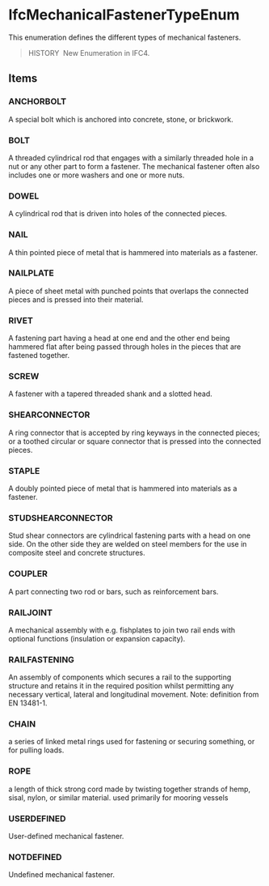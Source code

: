 # IfcMechanicalFastenerTypeEnum

This enumeration defines the different types of mechanical fasteners.

> HISTORY&nbsp; New Enumeration in IFC4.

## Items

### ANCHORBOLT
A special bolt which is anchored into concrete, stone, or brickwork.

### BOLT
A threaded cylindrical rod that engages with a similarly threaded hole in a nut or any other part to form a fastener. The mechanical fastener often also includes one or more washers and one or more nuts.

### DOWEL
A cylindrical rod that is driven into holes of the connected pieces.

### NAIL
A thin pointed piece of metal that is hammered into materials as a fastener.

### NAILPLATE
A piece of sheet metal with punched points that overlaps the connected pieces and is pressed into their material.

### RIVET
A fastening part having a head at one end and the other end being hammered flat after being passed through holes in the pieces that are fastened together.

### SCREW
A fastener with a tapered threaded shank and a slotted head.

### SHEARCONNECTOR
A ring connector that is accepted by ring keyways in the connected pieces; or a toothed circular or square connector that is pressed into the connected pieces.

### STAPLE
A doubly pointed piece of metal that is hammered into materials as a fastener.

### STUDSHEARCONNECTOR
Stud shear connectors are cylindrical fastening parts with a head on one side. On the other side they are welded on steel members for the use in composite steel and concrete structures.

### COUPLER
A part connecting two rod or bars, such as reinforcement bars.

### RAILJOINT
A mechanical assembly with e.g. fishplates to join two rail ends with optional functions (insulation or expansion capacity).

### RAILFASTENING
An assembly of components which secures a rail to the supporting structure and retains it in the required position whilst permitting any necessary vertical, lateral and longitudinal movement.
Note: definition from EN 13481-1.

### CHAIN
a series of linked metal rings used for fastening or securing something, or for pulling loads.

### ROPE
a length of thick strong cord made by twisting together strands of hemp, sisal, nylon, or similar material. used primarily for mooring vessels

### USERDEFINED
User-defined mechanical fastener.

### NOTDEFINED
Undefined mechanical fastener.
